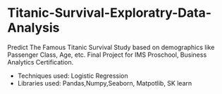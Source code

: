 # Titanic-Survival-Exploratry-Data-Analysis
Predict The Famous Titanic Survival Study based on demographics like Passenger Class, Age, etc. 
Final Project for IMS Proschool, Business Analytics Certification.
* Techniques used: Logistic Regression
* Libraries used: Pandas,Numpy,Seaborn, Matpotlib, SK learn

